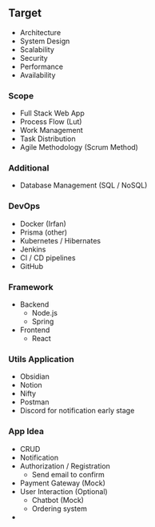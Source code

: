 ## Target
- Architecture
- System Design
- Scalability
- Security
- Performance
- Availability
### Scope
- Full Stack Web App
- Process Flow (Lut)
- Work Management
- Task Distribution
- Agile Methodology (Scrum Method)
### Additional
- Database Management (SQL / NoSQL)
### DevOps
- Docker (Irfan)
- Prisma (other)
- Kubernetes / Hibernates
- Jenkins
- CI / CD pipelines
- GitHub
### Framework
- Backend
  - Node.js
  - Spring
- Frontend
  - React

### Utils Application
- Obsidian
- Notion
- Nifty
- Postman
- Discord for notification early stage

### App Idea
- CRUD
- Notification
- Authorization / Registration
  - Send email to confirm
- Payment Gateway (Mock)
- User Interaction (Optional)
  - Chatbot (Mock)
  - Ordering system
- 